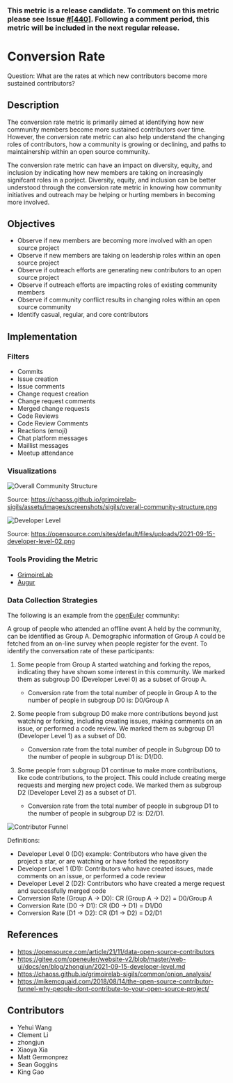 ### This metric is a release candidate. To comment on this metric please see Issue [#[440]](https://github.com/chaoss/wg-evolution/issues/440). Following a comment period, this metric will be included in the next regular release. 


# Conversion Rate 

Question: What are the rates at which new contributors become more sustained contributors? 
 

## Description 

The conversion rate metric is primarily aimed at identifying how new community members become more sustained contributors over time. However, the conversion rate metric can also help understand the changing roles of contributors, how a community is growing or declining, and paths to maintainership within an open source community.  

The conversion rate metric can have an impact on diversity, equity, and inclusion by indicating how new members are taking on increasingly signifcant roles in a porject. Diversity, equity, and inclusion can be better understood through the conversion rate metric in knowing how community initiatives and outreach may be  helping or hurting members in becoming more involved. 
 

## Objectives

- Observe if new members are becoming more involved with an open source project  
- Observe if new members are taking on leadership roles within an open source project  
- Observe if outreach efforts are generating new contributors to an open source project 
- Observe if outreach efforts are impacting roles of existing community members 
- Observe if community conflict results in changing roles within an open source community 
- Identify casual, regular, and core contributors  

## Implementation 

### Filters

- Commits  
- Issue creation
- Issue comments
- Change request creation
- Change request comments
- Merged change requests 
- Code Reviews
- Code Review Comments
- Reactions (emoji)
- Chat platform messages
- Maillist messages
- Meetup attendance 

### Visualizations 

![Overall Community Structure](https://github.com/chaoss/wg-evolution/blob/main/focus-areas/community-growth/images/structure.png)

Source: https://chaoss.github.io/grimoirelab-sigils/assets/images/screenshots/sigils/overall-community-structure.png  


![Developer Level](https://github.com/chaoss/wg-evolution/blob/main/focus-areas/community-growth/images/level.png)

Source: https://opensource.com/sites/default/files/uploads/2021-09-15-developer-level-02.png  

### Tools Providing the Metric 

- [GrimoireLab](https://github.com/chaoss/grimoirelab)
- [Augur](https://github.com/chaoss/augur)

### Data Collection Strategies 

The following is an example from the [openEuler](https://www.openeuler.org/en/) community:  

A group of people who attended an offline event A held by the community, can be identified as Group A. Demographic information of Group A could be fetched from an on-line survey when people register for the event. To identify the conversation rate of these participants:

1) Some people from Group A started watching and forking the repos, indicating they have shown some interest in this community. We marked them as subgroup D0 (Developer Level 0) as a subset of Group A.
    - Conversion rate from the total number of people in Group A to the number of people in subgroup D0 is: D0/Group A 

2) Some people from subgroup D0 make more contributions beyond just watching or forking, including creating issues, making comments on an issue, or performed a code review. We marked them as subgroup D1 (Developer Level 1) as a subset of D0.
    - Conversion rate from the total number of people in Subgroup D0 to the number of people in subgroup D1 is: D1/D0. 

3) Some people from subgroup D1 continue to make more contributions, like code contributions, to the project. This could include creating merge requests and merging new project code. We marked them as subgroup D2 (Developer Level 2) as a subset of D1.
    - Conversion rate from the total number of people in subgroup D1 to the number of people in subgroup D2 is: D2/D1. 

![Contributor Funnel](https://github.com/chaoss/wg-evolution/blob/main/focus-areas/community-growth/images/funnel.png)

Definitions:  
- Developer Level 0 (D0) example: Contributors who have given the project a star, or are watching or have forked the repository 
- Developer Level 1 (D1): Contributors who have created issues, made comments on an issue, or performed a code review 
- Developer Level 2 (D2): Contributors who have created a merge request and successfully merged code 
- Conversion Rate (Group A -> D0): CR (Group A -> D2) = D0/Group A 
- Conversion Rate (D0 -> D1): CR (D0 -> D1) = D1/D0 
- Conversion Rate (D1 -> D2): CR (D1 -> D2) = D2/D1 

## References 
- https://opensource.com/article/21/11/data-open-source-contributors
- https://gitee.com/openeuler/website-v2/blob/master/web-ui/docs/en/blog/zhongjun/2021-09-15-developer-level.md  
- https://chaoss.github.io/grimoirelab-sigils/common/onion_analysis/ 
- https://mikemcquaid.com/2018/08/14/the-open-source-contributor-funnel-why-people-dont-contribute-to-your-open-source-project/  

## Contributors 
- Yehui Wang 
- Clement Li 
- zhongjun 
- Xiaoya Xia 
- Matt Germonprez  
- Sean Goggins  
- King Gao  
